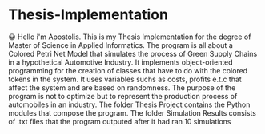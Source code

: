 # Thesis-Implementation #
:grinning: Hello i'm Apostolis. This is my Thesis Implementation for the degree of Master of Science in Applied Informatics.
The program is all about a Colored Petri Net Model that simulates the process of Green Supply Chains in a hypothetical Automotive Industry. It implements object-oriented programming for the creation of classes that have to do with the colored tokens in the system. It uses variables suchs as costs, profits e.t.c that affect the system and are based on randomness. The purpose of the program is not to optimize but to represent the production process of automobiles in an industry. The folder Thesis Project contains the Python modules that compose the program. The folder Simulation Results consists of .txt files that the program outputed after it had ran 10 simulations
 
